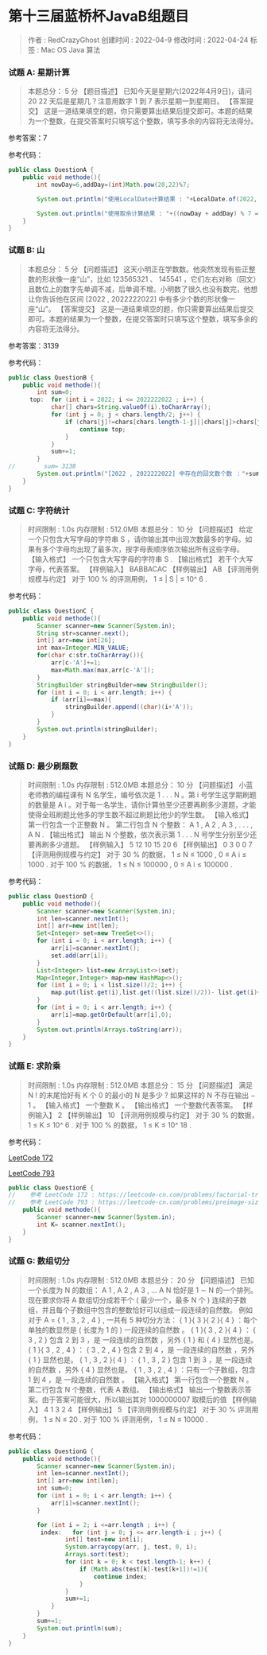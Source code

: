 # 第十三届蓝桥杯JavaB组题目
> 作者 : RedCrazyGhost
> 创建时间 : 2022-04-9 
> 修改时间 : 2022-04-24
> 标签 :  <span class="badge bg-secondary">Mac OS</span> <span class="badge bg-primary">Java</span> <span class="badge bg-black">算法</span>

### 试题 A: 星期计算
>本题总分： 5 分
> 【题目描述】
> 已知今天是星期六(2022年4月9日)，请问 20 22 天后是星期几？注意用数字 1 到 7 表示星期一到星期日。
> 【答案提交】
> 这是一道结果填空的题，你只需要算出结果后提交即可。本题的结果为一个整数，在提交答案时只填写这个整数，填写多余的内容将无法得分。

参考答案：7

参考代码：
```java
public class QuestionA {
    public void methode(){
        int nowDay=6,addDay=(int)Math.pow(20,22)%7;

        System.out.println("使用LocalDate计算结果 : "+LocalDate.of(2022, 4, 9).plusDays((int) Math.pow(20, 22)).getDayOfWeek().getValue());

        System.out.println("使用取余计算结果 : "+((nowDay + addDay) % 7 == 0 ? 7 : (nowDay + addDay) % 7));
    }
}
```

### 试题 B: 山
>本题总分： 5 分
>【问题描述】
> 这天小明正在学数数。他突然发现有些正整数的形状像一座“山”，比如 123565321 、 145541 ，它们左右对称（回文）且数位上的数字<kbd>先单调不减，后单调不增</kbd>。小明数了很久也没有数完，他想让你告诉他在区间 [2022 , 2022222022] 中有多少个数的形状像一座“山”。
>【答案提交】
> 这是一道结果填空的题，你只需要算出结果后提交即可。本题的结果为一个整数，在提交答案时只填写这个整数，填写多余的内容将无法得分。

参考答案：3139

参考代码：
```java
public class QuestionB {
    public void methode(){
        int sum=0;
      top:  for (int i = 2022; i <= 2022222022 ; i++) {
            char[] chars=String.valueOf(i).toCharArray();
            for (int j = 0; j < chars.length/2; j++) {
                if (chars[j]!=chars[chars.length-1-j]||chars[j]>chars[j+1]){
                    continue top;
                }
            }
            sum+=1;
        }
//        sum= 3138
        System.out.println("[2022 , 2022222022] 中存在的回文数个数 ："+sum);
    }
}
```

### 试题 C: 字符统计
> 时间限制 : 1.0s 内存限制 : 512.0MB 本题总分： 10 分
>【问题描述】
> 给定一个只包含大写字母的字符串 S ，请你输出其中出现次数最多的字母。如果有多个字母均出现了最多次，按字母表顺序依次输出所有这些字母。
>【输入格式】
> 一个只包含大写字母的字符串 S .
>【输出格式】
> 若干个大写字母，代表答案。
>【样例输入】
> BABBACAC
>【样例输出】
> AB
>【评测用例规模与约定】
> 对于 100 % 的评测用例， 1 ≤ | S | ≤ 10^ 6 .

参考代码：
```java
public class QuestionC {
    public void methode(){
        Scanner scanner=new Scanner(System.in);
        String str=scanner.next();
        int[] arr=new int[26];
        int max=Integer.MIN_VALUE;
        for(char c:str.toCharArray()){
            arr[c-'A']+=1;
            max=Math.max(max,arr[c-'A']);
        }
        StringBuilder stringBuilder=new StringBuilder();
        for (int i = 0; i < arr.length; i++) {
            if (arr[i]==max){
                stringBuilder.append((char)(i+'A'));
            }
        }
        System.out.println(stringBuilder);
    }
}
```

### 试题 D: 最少刷题数
> 时间限制 : 1.0s 内存限制 : 512.0MB 本题总分： 10 分
>【问题描述】
> 小蓝老师教的编程课有 N 名学生，编号依次是 1 . . . N 。第 i 号学生这学期刷题的数量是 A i 。对于每一名学生，请你计算他至少还要再刷多少道题，才能使得全班刷题比他多的学生数不超过刷题比他少的学生数。
>【输入格式】
> 第一行包含一个正整数 N 。
> 第二行包含 N 个整数： A 1 , A 2 , A 3 , . . . , A N .
>【输出格式】
> 输出 N 个整数，依次表示第 1 . . . N 号学生分别至少还要再刷多少道题。
>【样例输入】
> 5
> 12 10 15 20 6
>【样例输出】
> 0 3 0 0 7
>【评测用例规模与约定】
> 对于 30 % 的数据， 1 ≤ N ≤ 1000 , 0 ≤ A i ≤ 1000 .
> 对于 100 % 的数据， 1 ≤ N ≤ 100000 , 0 ≤ A i ≤ 100000 .

参考代码：
```java
public class QuestionD {
    public void methode(){
        Scanner scanner=new Scanner(System.in);
        int len=scanner.nextInt();
        int[] arr=new int[len];
        Set<Integer> set=new TreeSet<>();
        for (int i = 0; i < arr.length; i++) {
            arr[i]=scanner.nextInt();
            set.add(arr[i]);
        }
        List<Integer> list=new ArrayList<>(set);
        Map<Integer,Integer> map=new HashMap<>();
        for (int i = 0; i < list.size()/2; i++) {
            map.put(list.get(i),list.get((list.size()/2))- list.get(i)+1);
        }
        for (int i = 0; i < arr.length; i++) {
            arr[i]=map.getOrDefault(arr[i],0);
        }
        System.out.println(Arrays.toString(arr));
    }
}
```

### 试题 E: 求阶乘
> 时间限制 : 1.0s 内存限制 : 512.0MB 本题总分： 15 分
>【问题描述】
> 满足 N ! 的末尾恰好有 K 个 0 的最小的 N 是多少 ? 如果这样的 N 不存在输出 − 1 。
>【输入格式】
> 一个整数 K 。
>【输出格式】
> 一个整数代表答案。
>【样例输入】
> 2
>【样例输出】
> 10
>【评测用例规模与约定】
> 对于 30 % 的数据， 1 ≤ K ≤ 10^ 6 .
> 对于 100 % 的数据， 1 ≤ K ≤ 10^ 18 .

参考代码：

[LeetCode 172](https://leetcode-cn.com/problems/factorial-trailing-zeroes/)

[LeetCode 793](https://leetcode-cn.com/problems/preimage-size-of-factorial-zeroes-function/)
```java
public class QuestionE {
//    参考 LeetCode 172 : https://leetcode-cn.com/problems/factorial-trailing-zeroes/
//    参考 LeetCode 793 : https://leetcode-cn.com/problems/preimage-size-of-factorial-zeroes-function/
    public void methode(){
        Scanner scanner=new Scanner(System.in);
        int K= scanner.nextInt();
    }
}
```

### 试题 G: 数组切分
> 时间限制 : 1.0s 内存限制 : 512.0MB 本题总分： 20 分
>【问题描述】
> 已知一个长度为 N 的数组： A 1 , A 2 , A 3 , ... A N 恰好是 1 ∼ N 的一个排列。现在要求你将 A 数组切分成若干个 ( 最少一个，最多 N 个 ) 连续的子数组，并且每个子数组中包含的整数恰好可以组成一段连续的自然数。
>例如对于 A = { 1 , 3 , 2 , 4 } , 一共有 5 种切分方法：
>{ 1 }{ 3 }{ 2 }{ 4 } ：每个单独的数显然是 ( 长度为 1 的 ) 一段连续的自然数 。
>{ 1 }{ 3 , 2 }{ 4 } ： { 3 , 2 } 包含 2 到 3 ，是 一段连续的自然数 ，另外 { 1 } 和 { 4 } 显然也是。
>{ 1 }{ 3 , 2 , 4 } ： { 3 , 2 , 4 } 包含 2 到 4 ，是 一段连续的自然数 ，另外 { 1 } 显然也是。
>{ 1 , 3 , 2 }{ 4 } ： { 1 , 3 , 2 } 包含 1 到 3 ，是 一段连续的自然数 ，另外 { 4 } 显然也是。
>{ 1 , 3 , 2 , 4 } ：只有一个子数组，包含 1 到 4 ，是 一段连续的自然数 。
>【输入格式】
> 第一行包含一个整数 N 。第二行包含 N 个整数，代表 A 数组。
>【输出格式】
> 输出一个整数表示答案。由于答案可能很大，所以输出其对 1000000007 取模后的值
>【样例输入】
> 4
> 1 3 2 4
>【样例输出】
> 5
>【评测用例规模与约定】
> 对于 30 % 评测用例， 1 ≤ N ≤ 20 .
> 对于 100 % 评测用例， 1 ≤ N ≤ 10000 .

参考代码：
```java
public class QuestionG {
    public void methode(){
        Scanner scanner=new Scanner(System.in);
        int len=scanner.nextInt();
        int[] arr=new int[len];
        int sum=0;
        for (int i = 0; i < arr.length; i++) {
            arr[i]=scanner.nextInt();
        }

        for (int i = 2; i <=arr.length ; i++) {
         index:   for (int j = 0; j <= arr.length-i ; j++) {
                int[] test=new int[i];
                System.arraycopy(arr, j, test, 0, i);
                Arrays.sort(test);
                for (int k = 0; k < test.length-1; k++) {
                    if (Math.abs(test[k]-test[k+1])!=1){
                        continue index;
                    }
                }
                sum+=1;
            }
        }
        sum+=1;
        System.out.println(sum);
    }
}
```